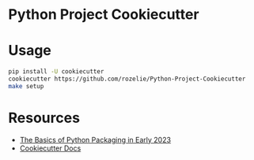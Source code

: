 # Python Project Cookiecutter

# Usage
```bash
pip install -U cookiecutter
cookiecutter https://github.com/rozelie/Python-Project-Cookiecutter
make setup
```

# Resources
- [The Basics of Python Packaging in Early 2023](https://drivendata.co/blog/python-packaging-2023)
- [Cookiecutter Docs](https://cookiecutter.readthedocs.io/en/1.7.2/index.html)